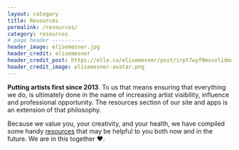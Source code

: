 ```yaml
---
layout: category
title: Resources
permalink: /resources/
category: resources
# page header ----------
header_image: elisemesner.jpg
header_credit: elisemesner
header_credit_post: https://ello.co/elisemesner/post/irpt7wyf0msvvlidmabukg
header_credit_image: elisemesner-avatar.png
---
```


**Putting artists first since 2013**. To us that means ensuring that everything we do, is ultimately done in the name of increasing artist visibility, influence and professional opportunity. The resources section of our site and apps is an extension of that philosophy.

Because we value you, your creativity, and your health, we have compiled some handy [resources](https://ello.co/wtf/resources/creative-resources/) that may be helpful to you both now and in the future. We are in this together ❤️.
